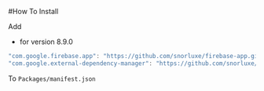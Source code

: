 #How To Install

Add 

- for version 8.9.0
```csharp
"com.google.firebase.app": "https://github.com/snorluxe/firebase-app.git?path=Assets/_Root#8.9.0",
"com.google.external-dependency-manager": "https://github.com/snorluxe/external-dependency-manager.git?path=Assets/_Root#1.2.169",
```

To `Packages/manifest.json`